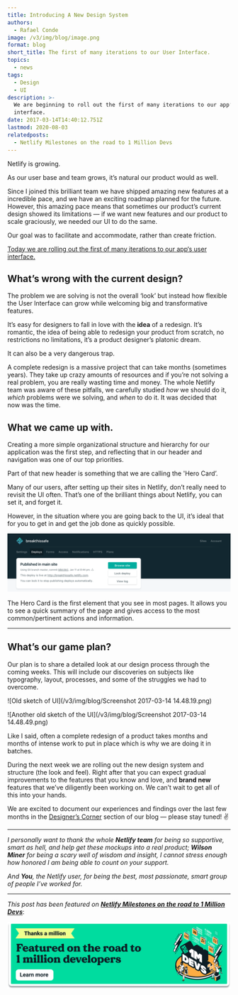 ```yaml
---
title: Introducing A New Design System
authors:
  - Rafael Conde
image: /v3/img/blog/image.png
format: blog
short_title: The first of many iterations to our User Interface.
topics:
  - news
tags:
  - Design
  - UI
description: >-
  We are beginning to roll out the first of many iterations to our app‘s user
  interface.
date: 2017-03-14T14:40:12.751Z
lastmod: 2020-08-03
relatedposts:
  - Netlify Milestones on the road to 1 Million Devs
---
```


Netlify is growing.

As our user base and team grows, it’s natural our product would as well.

Since I joined this brilliant team we have shipped amazing new features at a incredible pace, and we have an exciting roadmap planned for the  future. However, this amazing pace means that sometimes our product’s current design  showed its limitations — if we want new features and our product to scale graciously, we needed our UI to do the same.

Our goal was to facilitate and accommodate, rather than create friction.

[Today we are rolling out the first of many iterations to our app‘s user interface.](https://app.netlify.com/)

## What’s wrong with the current design?

The problem we are solving is not the overall ‘look’ but instead how flexible the User Interface can grow while welcoming big and transformative features.

It’s easy for designers to fall in love with the **idea** of a redesign. It’s romantic, the idea of being able to redesign your product from scratch, no restrictions no limitations, it’s a product designer’s platonic dream.

It can also be a very dangerous trap.

A complete redesign is a massive project that can take months (sometimes years). They take up crazy amounts of resources and if you’re not solving a real problem, you are really wasting time and money. The whole Netlify team was aware of these pitfalls,  we carefully studied *how* we should do it, *which* problems were we solving, and *when* to do it. It was decided that now was the time.

## What we came up with.

Creating a more simple organizational structure and hierarchy for our application was the  first step, and reflecting that in our header and navigation was one of our top priorities.

Part of that new header is something that we are calling the 'Hero Card’.

Many of our users, after setting up their sites in Netlify, don’t really need to revisit the UI often. That’s one of the brilliant things about Netlify, you can set it, and forget it.

However, in the situation where you are going back to the UI, it’s ideal that for you to get in and get the job done as quickly possible.

![Screenshot of the new Header](/v3/img/blog/image.png)

The Hero Card is the first element that you see in most pages. It allows you to see a quick summary of the page and gives access to the most common/pertinent actions and information.

---

## What’s our game plan?

Our plan is to share a detailed look at our design process through the coming weeks. This will include our discoveries on subjects like typography, layout, processes, and some of the struggles we had to overcome.

![Old sketch of UI](/v3/img/blog/Screenshot 2017-03-14 14.48.19.png)

![Another old sketch of the UI](/v3/img/blog/Screenshot 2017-03-14 14.48.49.png)

Like I said, often a complete redesign of a product takes months and months of intense work to put in place which is why we are doing it in batches.

During the next week we are rolling out the new design system and structure (the look and feel). Right after that you can expect gradual improvements to the features that you know and love, and **brand new** features that we’ve diligently been working on. We can’t wait to get all of this into your hands.

We are excited to document our experiences and findings over the last few months in the [Designer’s Corner](https://www.netlify.com/tags/design/) section of our blog — please stay tuned! ✌️

---

_I personally want to thank the whole **Netlify team** for being so supportive, smart as hell, and help get these mockups into a real product; **Wilson Miner** for being a scary well of wisdom and insight, I cannot stress enough how honored I am being able to count on your support._

_And **You**, the Netlify user, for being the best, most passionate, smart group of people I’ve worked for._

---

_This post has been featured on **[Netlify Milestones on the road to 1 Million Devs](https://www.netlify.com/blog/2020/08/03/netlify-milestones-on-the-road-to-1-million-devs/#introduced-a-new-design-system-for-the-app)**_:

[![Netlify 1 Million Devs article feature](/v3/img/blog/featured-on-1-million-devs-banner.png)](https://www.netlify.com/blog/2020/08/03/netlify-milestones-on-the-road-to-1-million-devs/#introduced-a-new-design-system-for-the-app)
